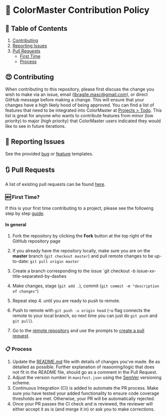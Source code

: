# 🙌 ColorMaster Contribution Policy

## 📃 Table of Contents

1. [Contributing](#contributing)
2. [Reporting Issues](#reporting-issues)
3. [Pull Requests](#pull-requests)
   - [First Time](#first-time)
   - [Process](#process)

## 😍 Contributing

When contributing to this repository, please first discuss the change you wish to make via an issue, email (lbragile.masc@gmail.com),
or direct GitHub message before making a change. This will ensure that your changes have a high likely hood of being approved.
You can find a list of features that need to be integrated into ColorMaster at [Projects > Todo](https://github.com/lbragile/ColorMaster/projects/2).
This list is great for anyone who wants to contribute features from minor (low priority) to major (high priority) that ColorMaster users indicated they would like to see in future iterations.

## 🧨 Reporting Issues

See the provided [bug](./ISSUE_TEMPLATE/bug_report.md) or [feature](./ISSUE_TEMPLATE/feature_request.md) templates.

## 🔃 Pull Requests

A list of existing pull requests can be found [here](https://github.com/lbragile/ColorMaster/pulls).

### 🆕 First Time?

If this is your first time contributing to a project, please see the following step by step [guide](https://akrabat.com/the-beginners-guide-to-contributing-to-a-github-project/).

#### In general

1. Fork the repository by clicking the **Fork** button at the top right of the GitHub repository page

2. If you already have the repository locally, make sure you are on the **master** branch (`git checkout master`) and pull remote changes to be up-to-date: `git pull origin master`

3. Create a branch corresponding to the issue `git checkout -b issue-xx-title-separated-by-dashes

4. Make changes, stage (`git add .`), commit (`git commit -m "description of changes"`)

5. Repeat step 4. until you are ready to push to remote.

6. Push to remote with `git push -u origin head` (-u flag connects the remote to your local branch, so next time you can just do `git push` and `git pull`).

7. Go to the [remote repository](https://www.github.com/lbragile/ColorMaster) and use the prompts to [create a pull request](https://docs.github.com/en/github/collaborating-with-pull-requests/proposing-changes-to-your-work-with-pull-requests/creating-a-pull-request).

### 📋 Process

1. Update the [README.md](../README.md) file with details of changes you've made. Be as detailed as possible. Further explanation of reasoning/logic that does not fit in the README file, should go as a comment in the Pull Request.
2. Adjust the version number in `manifest.json` using the [SemVer](https://semver.org/) versioning scheme.
3. Continuous Integration (CI) is added to automate the PR process. Make sure you have tested your added functionality to ensure code coverage thresholds are met. Otherwise, your PR will be automatically rejected.
4. Once your PR passes the CI check and is reviewed, the reviewer will either accept it as is (and merge it in) or ask you to make corrections.
